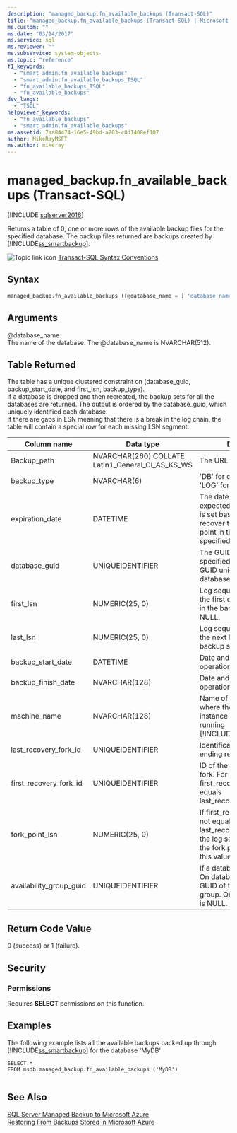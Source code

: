 ```yaml
---
description: "managed_backup.fn_available_backups (Transact-SQL)"
title: "managed_backup.fn_available_backups (Transact-SQL) | Microsoft Docs"
ms.custom: ""
ms.date: "03/14/2017"
ms.service: sql
ms.reviewer: ""
ms.subservice: system-objects
ms.topic: "reference"
f1_keywords: 
  - "smart_admin.fn_available_backups"
  - "smart_admin.fn_available_backups_TSQL"
  - "fn_available_backups_TSQL"
  - "fn_available_backups"
dev_langs: 
  - "TSQL"
helpviewer_keywords: 
  - "fn_available_backups"
  - "smart_admin.fn_available_backups"
ms.assetid: 7aa84474-16e5-49bd-a703-c8d1408ef107
author: MikeRayMSFT
ms.author: mikeray
---
```

# managed_backup.fn_available_backups (Transact-SQL)
[!INCLUDE [sqlserver2016](../../includes/applies-to-version/sqlserver2016.md)]

  Returns a table of 0, one or more rows of the available backup files for the specified database. The backup files returned are backups created by [!INCLUDE[ss_smartbackup](../../includes/ss-smartbackup-md.md)].  
  
 ![Topic link icon](../../database-engine/configure-windows/media/topic-link.gif "Topic link icon") [Transact-SQL Syntax Conventions](../../t-sql/language-elements/transact-sql-syntax-conventions-transact-sql.md)  
  
## Syntax  
  
```sql  
managed_backup.fn_available_backups ([@database_name = ] 'database name')  
```  
  
##  <a name="Arguments"></a> Arguments  
 @database_name  
 The name of the database. The @database_name is NVARCHAR(512).  
  
## Table Returned  
 The table has a unique clustered constraint on (database_guid, backup_start_date, and first_lsn, backup_type).   
If a database is dropped and then recreated, the backup sets for all the databases are returned. The output is ordered by the database_guid, which uniquely identified each database.   
If there are gaps in LSN meaning that there is a break in the log chain, the table will contain a special row for each missing LSN segment.  
  
|Column name|Data type|Description|  
|-----------------|---------------|-----------------|  
|Backup_path|NVARCHAR(260) COLLATE Latin1_General_CI_AS_KS_WS|The URL of the backup file.|  
|backup_type|NVARCHAR(6)|'DB' for database backup 'LOG' for log backup|  
|expiration_date|DATETIME|The date on which this file is expected to be deleted. This is set based on the ability to recover the database to a point in time within the specified retention period.|  
|database_guid|UNIQUEIDENTIFIER|The GUID value for the specified database.  The GUID uniquely identifies a database.|  
|first_lsn|NUMERIC(25, 0)|Log sequence number of the first or oldest log record in the backup set. Can be NULL.|  
|last_lsn|NUMERIC(25, 0)|Log sequence number of the next log record after the backup set. Can be NULL.|  
|backup_start_date|DATETIME|Date and time the backup operation started.|  
|backup_finish_date|NVARCHAR(128)|Date and time the backup operation finished.|  
|machine_name|NVARCHAR(128)|Name of the computer where the SQL Server instance is installed and running [!INCLUDE[ss_smartbackup](../../includes/ss-smartbackup-md.md)].|  
|last_recovery_fork_id|UNIQUEIDENTIFIER|Identification number for the ending recovery fork.|  
|first_recovery_fork_id|UNIQUEIDENTIFIER|ID of the starting recovery fork. For data backups, first_recovery_fork_guid equals last_recovery_fork_guid.|  
|fork_point_lsn|NUMERIC(25, 0)|If first_recovery_fork_id is not equal to last_recovery_fork_id, this is the log sequence number of the fork point. Otherwise, this value is NULL.|  
|availability_group_guid|UNIQUEIDENTIFIER|If a database is an Always On database, this is the GUID of the availability group. Otherwise this value is NULL.|  
  
## Return Code Value  
 0 (success) or 1 (failure).  
  
## Security  
  
### Permissions  
 Requires **SELECT** permissions on this function.  
  
## Examples  
 The following example lists all the available backups backed up through [!INCLUDE[ss_smartbackup](../../includes/ss-smartbackup-md.md)] for the database 'MyDB'  
  
```  
SELECT *   
FROM msdb.managed_backup.fn_available_backups ('MyDB')  
  
```  
  
## See Also  
 [SQL Server Managed Backup to Microsoft Azure](../../relational-databases/backup-restore/sql-server-managed-backup-to-microsoft-azure.md)   
 [Restoring From Backups Stored in Microsoft Azure](../../relational-databases/backup-restore/restoring-from-backups-stored-in-microsoft-azure.md)  
  
  
